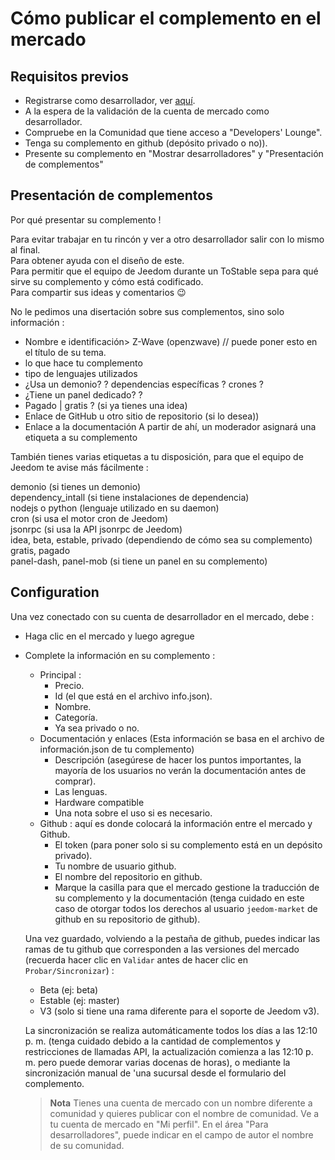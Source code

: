 # Cómo publicar el complemento en el mercado

## Requisitos previos

- Registrarse como desarrollador, ver [aquí](https://www.jeedom.com/site/fr/dev.html).
- A la espera de la validación de la cuenta de mercado como desarrollador.
- Compruebe en la Comunidad que tiene acceso a "Developers' Lounge".
- Tenga su complemento en github (depósito privado o no)).
- Presente su complemento en "Mostrar desarrolladores" y "Presentación de complementos"

## Presentación de complementos

Por qué presentar su complemento !

Para evitar trabajar en tu rincón y ver a otro desarrollador salir con lo mismo al final.  
Para obtener ayuda con el diseño de este.  
Para permitir que el equipo de Jeedom durante un ToStable sepa para qué sirve su complemento y cómo está codificado.  
Para compartir sus ideas y comentarios :wink:  

No le pedimos una disertación sobre sus complementos, sino solo información :

- Nombre e identificación> Z-Wave (openzwave) // puede poner esto en el título de su tema.
- lo que hace tu complemento
- tipo de lenguajes utilizados
- ¿Usa un demonio? ? dependencias específicas ? crones ?
- ¿Tiene un panel dedicado? ?
- Pagado | gratis ? (si ya tienes una idea)
- Enlace de GitHub u otro sitio de repositorio (si lo desea))
- Enlace a la documentación
A partir de ahí, un moderador asignará una etiqueta a su complemento

También tienes varias etiquetas a tu disposición, para que el equipo de Jeedom te avise más fácilmente :

demonio (si tienes un demonio)  
dependency_intall (si tiene instalaciones de dependencia)  
nodejs o python (lenguaje utilizado en su daemon)  
cron (si usa el motor cron de Jeedom)  
jsonrpc (si usa la API jsonrpc de Jeedom)  
idea, beta, estable, privado (dependiendo de cómo sea su complemento)  
gratis, pagado  
panel-dash, panel-mob (si tiene un panel en su complemento)  

## Configuration

Una vez conectado con su cuenta de desarrollador en el mercado, debe :

- Haga clic en el mercado y luego agregue
- Complete la información en su complemento :
  - Principal :
    - Precio.
    - Id (el que está en el archivo info.json).
    - Nombre.
    - Categoría.
    - Ya sea privado o no.
  - Documentación y enlaces (Esta información se basa en el archivo de información.json de tu complemento)
    - Descripción (asegúrese de hacer los puntos importantes, la mayoría de los usuarios no verán la documentación antes de comprar).
    - Las lenguas.
    - Hardware compatible
    - Una nota sobre el uso si es necesario.
  - Github : aquí es donde colocará la información entre el mercado y Github.
    - El token (para poner solo si su complemento está en un depósito privado).
    - Tu nombre de usuario github.
    - El nombre del repositorio en github.
    - Marque la casilla para que el mercado gestione la traducción de su complemento y la documentación (tenga cuidado en este caso de otorgar todos los derechos al usuario `jeedom-market` de github en su repositorio de github).

   Una vez guardado, volviendo a la pestaña de github, puedes indicar las ramas de tu github que corresponden a las versiones del mercado (recuerda hacer clic en `Validar` antes de hacer clic en `Probar/Sincronizar`) :

   - Beta (ej: beta)
   - Estable (ej: master)
   - V3 (solo si tiene una rama diferente para el soporte de Jeedom v3).

   La sincronización se realiza automáticamente todos los días a las 12:10 p. m. (tenga cuidado debido a la cantidad de complementos y restricciones de llamadas API, la actualización comienza a las 12:10 p. m. pero puede demorar varias docenas de horas), o mediante la sincronización manual de 'una sucursal desde el formulario del complemento.
   
   
   > **Nota**
   > Tienes una cuenta de mercado con un nombre diferente a comunidad y quieres publicar con el nombre de comunidad.
   > Ve a tu cuenta de mercado en "Mi perfil".  En el área "Para desarrolladores", puede indicar en el campo de autor el nombre de su comunidad. 
